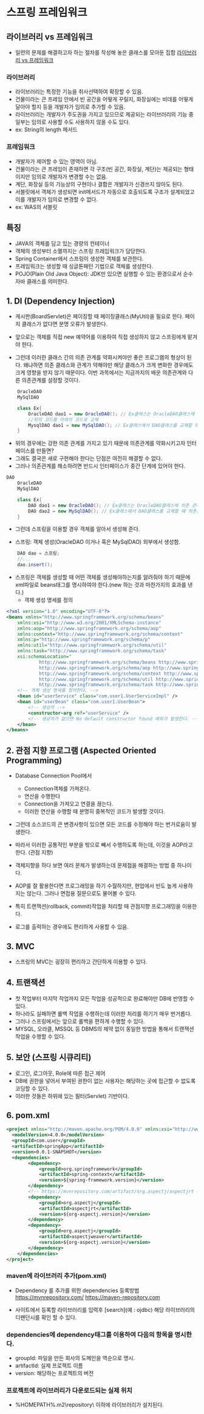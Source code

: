 # 스프링 프레임워크

## 라이브러리 vs 프레임워크

- 일련의 문제를 해결하고자 하는 절차를 작성해 놓은 클래스를 모아둔 집합
  [라이브러리 vs 프레임워크](https://www.quora.com/Whats-the-difference-between-a-library-and-a-framework)

### 라이브러리

- 라이브러리는 특정한 기능을 취사선택하여 확장할 수 있음.
- 건물이라는 큰 프레임 안에서 빈 공간을 어떻게 꾸릴지, 화장실에는 비데를 어떻게 달아야 할지 등을 개발자가 임의로 추가할 수 있음.
- 라이브러리는 개발자가 주도권을 가지고 있으므로 제공되는 라이브러리의 기능 중 일부는 임의로 사용할 수도 사용하지 않을 수도 있다.
- ex: String의 length 메서드

### 프레임워크

- 개발자가 제어할 수 있는 영역이 아님.
- 건물이라는 큰 프레임이 존재하면 각 구조(빈 공간, 화장실, 계단)는 제공되는 형태이지만 임의로 개발자가 변경할 수는 없음.
- 계단, 화장실 등의 기능상의 구현이나 결함은 개발자가 신경쓰지 않아도 된다.
- 서블릿에서 객체가 생성되면 init메서드가 자동으로 호출되도록 구조가 설계되었고 이를 개발자가 임의로 변경할 수 없다.
- ex: WAS의 서블릿

## 특징

- JAVA의 객체를 담고 있는 경량의 컨테이너
- 객체의 생성부터 소멸까지는 스프링 프레임워크가 담당한다.
- Spring Container에서 스프링이 생성한 객체를 보관한다.
- 프레임워크는 생성할 때 싱글톤패턴 기법으로 객체를 생성한다.
- POJO(Plain Old Java Object): JDK만 있으면 실행할 수 있는 환경으로서 순수 자바 클래스를 의미한다.

## 1. DI (Dependency Injection)

- 게시판(BoardServlet)은 페이징할 때 페이징클래스(MyUtil)을 필요로 한다.
  페이지 클래스가 없다면 분명 오류가 발생한다.

- 앞으로는 객체를 직접 new 예약어를 이용하여 직접 생성하지 않고 스프링에게 맡겨야 한다.

- 그런데 이러한 클래스 간의 의존 관계를 약화시켜야만 좋은 프로그램의 형상이 된다.
  왜냐하면 의존 클래스와 관계가 약해야만 해당 클래스가 크게 변화한 경우에도 크게 영향을 받지 않기 때문이다.
  이번 과목에서는 지금까지의 배운 의존관계와 다른 의존관계를 설정할 것이다.

```java
    OracleDAO
    MySqlDAO

    class Ex{
        OracleDAO dao1 = new OracleDAO(); // Ex클래스는 OracleDAO클래스에 의존 관계를 가지고 있다.
        //위의 코드를 아래의 코드로 교체
        MysqlDAO dao1 = new MySqlDAO(); // Ex클래스에서 DAO클래스를 교체할 때 의존관계가 강하면 일일이 찾아 수정해줘야 한다.
    }
```

- 위의 경우에는 강한 의존 관계를 가지고 있기 때문에 의존관계를 약화시키고자 인터페이스를 만들면?
- 그래도 결국은 새로 구현해야 한다는 단점은 여전히 해결할 수 없다.
- 그러나 의존관계를 해소하려면 반드시 인터페이스가 중간 단계에 있어야 한다.

```java
DAO
    OracleDAO
    MySqlDAO

    class Ex{
        DAO dao1 = new OracleDAO(); // Ex클래스는 OracleDAO클래스에 의존 관계를 가지고 있다.
        DAO dao2 = new MySqlDAO(); // Ex클래스에서 DAO클래스를 교체할 때 의존관계가 강하면 일일이 찾아 수정해줘야 한다.
    }
```

- 그런데 스프링을 이용할 경우 객체를 알아서 생성해 준다.

- 스프링: 객체 생성(OracleDAO 이거나 혹은 MySqlDAO) 외부에서 생성함.

```java
    DAO dao = 스프링;
    //...
    dao.insert();
```

- 스프링은 객체를 생성할 때 어떤 객체를 생성해야하는지를 알려줘야 하기 때문에 xml파일로 beans태그를 명시하여야 한다.(new 하는 것과 마찬가지의 효과를 낸다.)
  - 객체 생성 명세를 정의

```xml
<?xml version="1.0" encoding="UTF-8"?>
<beans xmlns="http://www.springframework.org/schema/beans"
	xmlns:xsi="http://www.w3.org/2001/XMLSchema-instance"
	xmlns:aop="http://www.springframework.org/schema/aop"
	xmlns:context="http://www.springframework.org/schema/context"
	xmlns:p="http://www.springframework.org/schema/p"
	xmlns:util="http://www.springframework.org/schema/util"
	xmlns:task="http://www.springframework.org/schema/task"
	xsi:schemaLocation="
		    http://www.springframework.org/schema/beans http://www.springframework.org/schema/beans/spring-beans.xsd
			http://www.springframework.org/schema/aop http://www.springframework.org/schema/aop/spring-aop.xsd
			http://www.springframework.org/schema/context http://www.springframework.org/schema/context/spring-context.xsd
			http://www.springframework.org/schema/util http://www.springframework.org/schema/util/spring-util.xsd
	        http://www.springframework.org/schema/task http://www.springframework.org/schema/task/spring-task.xsd">
	<!-- 객체 생성 명세를 정의한다. -->
	<bean id="userService" class="com.user1.UserServiceImpl" />
	<bean id="userBean" class="com.user1.UserBean">
		<!-- 생성자 -->
		<constructor-arg ref="userService" />
		<!-- 생성자가 없으면 No default constructor found 예외가 발생한다. -->
	</bean>
</beans>
```

## 2. 관점 지향 프로그램 (Aspected Oriented Programming)

- Database Connection Pool에서

  - Connection객체를 가져온다.
  - 연산을 수행한다
  - Connection을 가져오고 연결을 끊는다.
  - 이러한 연산을 수행할 때 분명히 중복적인 코드가 발생할 것이다.

- 그런데 소스코드의 큰 변경사항이 있으면 모든 코드를 수정해야 하는 번거로움이 발생한다.
- 따라서 이러한 공통적인 부분을 밖으로 빼서 수행하도록 하는데, 이것을 AOP라고 한다. (관점 지향)
- 객체지향을 하다 보면 여러 문제가 발생하는데 문제점을 해결하는 방법 중 하나이다.
- AOP를 잘 활용한다면 프로그래밍을 하기 수월하지만, 현업에서 빈도 높게 사용하지는 않는다. 그러나 면접용 질문으로도 물어볼 수 있다.
- 특히 트랜잭션(rollback, commit)작업을 처리할 때 관점지향 프로그래밍을 이용한다.
- 로그를 출력하는 경우에도 편리하게 사용할 수 있음.

## 3. MVC

- 스프링의 MVC는 굉장히 편리하고 간단하게 이용할 수 있다.

## 4. 트랜잭션

- 첫 작업부터 마지막 작업까지 모든 작업을 성공적으로 완료해야만 DB에 반영할 수 있다.
- 하나라도 실패하면 롤백 작업을 수행하는데 이러한 처리를 하기가 매우 번거롭다.
- 그러나 스프링에서는 앞으로 롤백을 편하게 수행할 수 있다.
- MYSQL, 오라클, MSSQL 등 DBMS의 제약 없이 동일한 방법을 통해서 트랜잭션 작업을 수행할 수 있다.

## 5. 보안 (스프링 시큐리티)

- 로그인, 로그아웃, Role에 따른 접근 제어
- DB에 권한을 넣어서 부여된 권한이 없는 사용자는 해당하는 곳에 접근할 수 없도록 코딩할 수 있다.
- 이러한 것들은 하위에 있는 필터(Servlet) 기반이다.

## 6. pom.xml

```xml
<project xmlns="http://maven.apache.org/POM/4.0.0" xmlns:xsi="http://www.w3.org/2001/XMLSchema-instance" xsi:schemaLocation="http://maven.apache.org/POM/4.0.0 http://maven.apache.org/xsd/maven-4.0.0.xsd">
  <modelVersion>4.0.0</modelVersion>
  <groupId>com.user</groupId>
  <artifactId>springApp</artifactId>
  <version>0.0.1-SNAPSHOT</version>
  <dependencies>
		<dependency>
			<groupId>org.springframework</groupId>
			<artifactId>spring-context</artifactId>
			<version>${spring-framework.version}</version>
		</dependency>
		<!-- https://mvnrepository.com/artifact/org.aspectj/aspectjrt -->
		<dependency>
			<groupId>org.aspectj</groupId>
			<artifactId>aspectjrt</artifactId>
			<version>${org-aspectj.version}</version>
		</dependency>
		<dependency>
			<groupId>org.aspectj</groupId>
			<artifactId>aspectjweaver</artifactId>
			<version>${org-aspectj.version}</version>
		</dependency>
	</dependencies>
</project>
```

### maven에 라이브러리 추가(pom.xml)

- Dependency 를 추가를 위한 dependencies 등록방법
  https://mvnrepository.com/
  https://maven-repository.com

- 사이트에서 등록할 라이브러리를 입력후 [search](예 : ojdbc) 해당 라이브러리의 디펜던시를 확인 할 수 있다.

### dependencies에 dependency태그를 이용하여 다음의 항목을 명시한다.

- groupId: 파일을 만든 회사의 도메인을 역순으로 명시.
- artifactId: 실제 프로젝트 이름
- version: 해당하는 프로젝트의 버전

### 프로젝트에 라이브러리가 다운로드되는 실제 위치

- %HOMEPATH%\.m2\repository\ 이하에 라이브러리가 설치된다.
